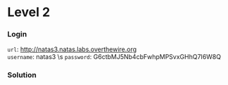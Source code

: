 # Level 2

### Login
`url`: http://natas3.natas.labs.overthewire.org \
`username`: natas3 \s
`password`: G6ctbMJ5Nb4cbFwhpMPSvxGHhQ7I6W8Q

### Solution